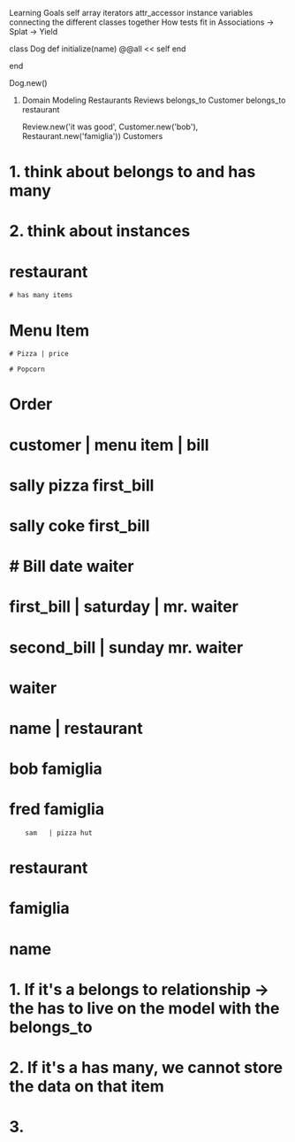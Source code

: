 Learning Goals
  self
  array iterators
  attr_accessor instance variables
  connecting the different classes together
  How tests fit in
  Associations ->
  Splat ->
  Yield


class Dog
  def initialize(name)
    @@all << self
  end

end

Dog.new()


1. Domain Modeling
  Restaurants
  Reviews
    belongs_to Customer
    belongs_to restaurant

    Review.new('it was good', Customer.new('bob'), Restaurant.new('famiglia'))
  Customers


  # 1. think about belongs to and has many
  # 2. think about instances
  # restaurant
    # has many items
  # Menu Item

    # Pizza | price

    # Popcorn
  # Order
  #   customer | menu item |  bill
  #   sally        pizza    first_bill
  #   sally      coke    first_bill
  #
  #
  # # Bill           date      waiter
  #   first_bill | saturday | mr. waiter
  #   second_bill | sunday    mr. waiter

  #   waiter
  #     name | restaurant
  #     bob     famiglia
  #     fred    famiglia
        sam   | pizza hut
  #   restaurant
  #     famiglia
  #   name


  # 1. If it's a belongs to relationship -> the has to live on the model with the belongs_to
  # 2. If it's a has many, we cannot store the data on that item
  # 3.
